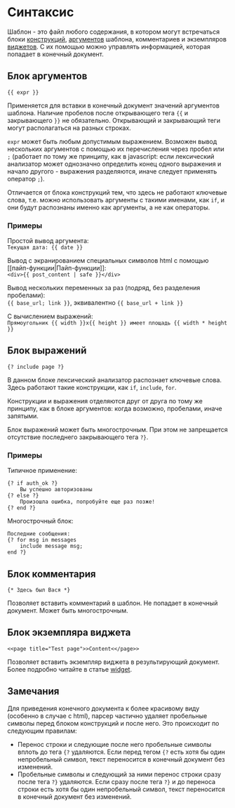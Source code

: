 # Синтаксис

Шаблон - это файл любого содержания, в котором могут встречаться блоки [конструкций](constructions.md), [аргументов](arguments.md) шаблона, комментариев и экземпляров [виджетов](constructions/widget.md). С их помощью можно управлять информацией, которая попадает в конечный документ.

## Блок аргументов

`{{ expr }}`

Применяется для вставки в конечный документ значений аргументов шаблона. Наличие пробелов после открывающего тега `{{` и закрывающего `}}` не обязательно. Открывающий и закрывающий теги могут располагаться на разных строках.

`expr` может быть любым допустимым выражением. Возможен вывод нескольких аргументов с помощью их перечисления через пробел или `;` (работает по тому же принципу, как в javascript: если лексический анализатор может однозначно определить конец одного выражения и начало другого - выражения разделяются, иначе следует применять оператор `;`).

Отличается от блока конструкций тем, что здесь не работают ключевые слова, т.е. можно использовать аргументы с такими именами, как `if`, и они будут распознаны именно как аргументы, а не как операторы.

### Примеры
Простой вывод аргумента:  
`Текущая дата: {{ date }}`

Вывод с экранированием специальных символов html с помощью [[пайп-функции|Пайп-функции]]:  
`<div>{{ post_content | safe }}</div>`

Вывод нескольких переменных за раз (подряд, без разделения пробелами):  
`{{ base_url; link }}`, эквивалентно `{{ base_url + link }}`

С вычислением выражений:  
`Прямоугольник {{ width }}x{{ height }} имеет площадь {{ width * height }}`

## Блок выражений

`{? include page ?}`

В данном блоке лексический анализатор распознает ключевые слова. Здесь работают такие конструкции, как `if`, `include`, `for`.

Конструкции и выражения отделяются друг от друга по тому же принципу, как в блоке аргументов: когда возможно, пробелами, иначе запятыми.

Блок выражений может быть многострочным. При этом не запрещается отсутствие последнего закрывающего тега `?}`.

### Примеры

Типичное применение:  

```
{? if auth_ok ?}
	Вы успешно авторизованы
{? else ?}
	Произошла ошибка, попробуйте еще раз позже!
{? end ?}
```

Многострочный блок:
```
Последние сообщения:
{? for msg in messages
	include message msg;
end ?}
```

## Блок комментария

`{* Здесь был Вася *}`

Позволяет вставить комментарий в шаблон. Не попадает в конечный документ. Может быть многострочным.

## Блок экземпляра виджета

`<<page title="Test page">>Content<</page>>`

Позволяет вставить экземпляр виджета в результирующий документ. Более подробно читайте в статье [widget](constructions/widget.md).

## Замечания

Для приведения конечного документа к более красивому виду (особенно в случае с html), парсер частично удаляет пробельные символы перед блоком конструкций и после него. Это происходит по следующим правилам:

- Перенос строки и следующие после него пробельные символы вплоть до тега `{?` удаляются. Если перед тегом `{?` есть хотя бы один непробельный символ, текст переносится в конечный документ без изменений.
- Пробельные символы и следующий за ними перенос строки сразу после тега `?}` удаляются. Если сразу после тега `?}` и до переноса строки есть хотя бы один непробельный символ, текст переносится в конечный документ без изменений.
